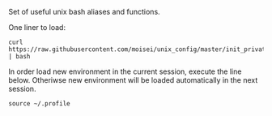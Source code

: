 Set of useful unix bash aliases and functions.

One liner to load:
```
curl https://raw.githubusercontent.com/moisei/unix_config/master/init_private_config | bash
```

In order load new environment in the current session, execute the line below.
Otheriwse new environment will be loaded automatically in the next session.
```
source ~/.profile
```

